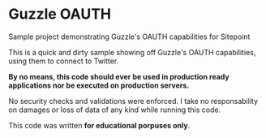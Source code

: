 Guzzle OAUTH
===========

Sample project demonstrating Guzzle's OAUTH capabilities for Sitepoint

This is a quick and dirty sample showing off Guzzle's OAUTH capabilities, using them to connect to Twitter.

**By no means, this code should ever be used in production ready applications nor be executed on production servers.**

No security checks and validations were enforced.  I take no responsability on damages or loss of data of any kind while
running this code.

This code was written **for educational porpuses only**.
